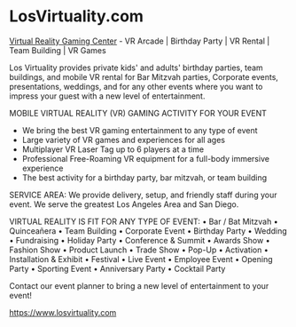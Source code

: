 # LosVirtuality.com
<a href="https://www.losvirtuality.com" target="_blank" >Virtual Reality Gaming Center</a> - VR Arcade | Birthday Party | VR Rental | Team Building | VR Games

Los Virtuality provides private kids' and adults' birthday parties, team buildings, and mobile VR rental for Bar Mitzvah parties, Corporate events, presentations, weddings, and for any other events where you want to impress your guest with a new level of entertainment.

MOBILE VIRTUAL REALITY (VR) GAMING ACTIVITY FOR YOUR EVENT
- We bring the best VR gaming entertainment to any type of event
- Large variety of VR games and experiences for all ages
- Multiplayer VR Laser Tag up to 6 players at a time
- Professional Free-Roaming VR equipment for a full-body immersive experience
- The best activity for a birthday party, bar mitzvah, or team building

SERVICE AREA:
We provide delivery, setup, and friendly staff during your event.
We serve the greatest Los Angeles Area and San Diego.

VIRTUAL REALITY IS FIT FOR ANY TYPE OF EVENT:
• Bar / Bat Mitzvah
• Quinceañera
• Team Building
• Corporate Event
• Birthday Party
• Wedding
• Fundraising
• Holiday Party
• Conference & Summit
• Awards Show
• Fashion Show
• Product Launch
• Trade Show
• Pop-Up
• Activation
• Installation & Exhibit
• Festival
• Live Event
• Employee Event
• Opening Party
• Sporting Event
• Anniversary Party
• Cocktail Party

Contact our event planner to bring a new level of entertainment to your event! 

https://www.losvirtuality.com
